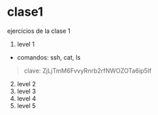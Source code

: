 # clase1
ejercicios de la clase 1  
1.  level 1
- comandos: ssh, cat, ls
>clave: ZjLjTmM6FvvyRnrb2rfNWOZOTa6ip5If
2.  level 2
3.  level 3
4.  level 4
5.  level 5


